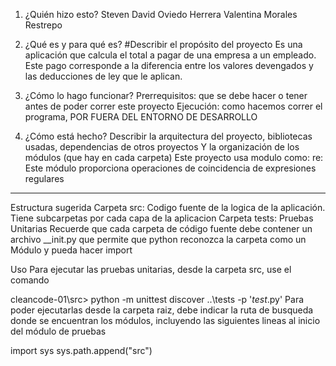 1) ¿Quién hizo esto?
Steven David Oviedo Herrera
Valentina Morales Restrepo 

2) ¿Qué es y para qué es? #Describir el propósito del proyecto
Es una aplicación que calcula el total a pagar de una empresa a un empleado.
Este pago corresponde a la diferencia entre los valores devengados y las deducciones de ley que le aplican.

3) ¿Cómo lo hago funcionar?
Prerrequisitos: que se debe hacer o tener antes de poder correr este proyecto
Ejecución: como hacemos correr el programa, POR FUERA DEL ENTORNO DE DESARROLLO

4) ¿Cómo está hecho?
Describir la arquitectura del proyecto, bibliotecas usadas, dependencias de otros proyectos
Y la organización de los módulos (que hay en cada carpeta)
Este proyecto usa modulo como:
re: Este módulo proporciona operaciones de coincidencia de expresiones regulares 


-----------------------------------------------------------------------------------------------------

Estructura sugerida
Carpeta src: Codigo fuente de la logica de la aplicación. Tiene subcarpetas por cada capa de la aplicacion
Carpeta tests: Pruebas Unitarias
Recuerde que cada carpeta de código fuente debe contener un archivo __init.py que permite que python reconozca la carpeta como un Módulo y pueda hacer import

Uso
Para ejecutar las pruebas unitarias, desde la carpeta src, use el comando

cleancode-01\src> python -m unittest discover ..\tests -p '*test*.py' Para poder ejecutarlas desde la carpeta raiz, debe indicar la ruta de busqueda donde se encuentran los módulos, incluyendo las siguientes lineas al inicio del módulo de pruebas

import sys sys.path.append("src")
